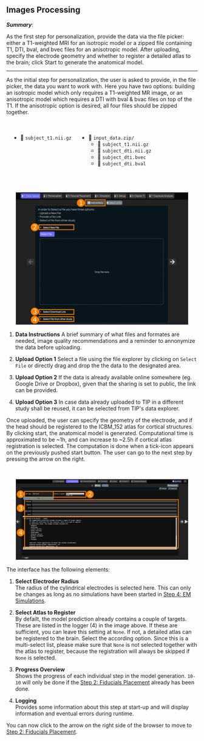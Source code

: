 ## Images Processing

**_Summary_**:

As the first step for personalization, provide the data via the file picker: either a T1-weighted MRI for an isotropic model or a zipped file containing T1, DTI, bval, and bvec files for an anisotropic model. After uploading, specify the electrode geometry and whether to register a detailed atlas to the brain; click Start to generate the anatomical model.

----

As the initial step for personalization, the user is asked to provide, in the file picker, the data you want to work with. Here you have two options: building an isotropic model which only requires a T1-weighted MR image, or an anisotropic model which requires a DTI with bval & bvac files on top of the T1. If the anisotropic option is desired, all four files should be zipped together.

<div style="width: 100%; display: flex; justify-content: center;">
<table style="border-collapse: separate; border-spacing: 5px;">
<tr>
<td style="vertical-align: top; border: 1px solid white">

- 📃 `subject_t1.nii.gz`

</td>
<td style="vertical-align: top; border: 1px solid white">

- 📂 `input_data.zip/`
  - 📃 `subject_t1.nii.gz`
  - 📃 `subject_dti.nii.gz`
  - 📃 `subject_dti.bvec`
  - 📃 `subject_dti.bval`

</td>
</tr>
</table>
</div>

<br>
<p align="center">
  <img width="90%" src="assets/quickguide/file_picker.png">
</p>

1. **Data Instructions**
   A brief summary of what files and formates are needed, image quality recommendations and a reminder to annonymize the data before uploading.

2. **Upload Option 1**
   Select a file using the file explorer by clicking on ```Select File``` or directly drag and drop the the data to the designated area.

3. **Upload Option 2**
   If the data is already available online somewhere (eg. Google Drive or Dropbox), given that the sharing is set to public, the link can be provided.

4. **Upload Option 3**
   In case data already uploaded to TIP in a different study shall be reused, it can be selected from TIP's data explorer.

Once uploaded, the user can specify the geometry of the electrode, and if the head should be registered to the ICBM_152 atlas for cortical structures. By clicking start, the anatomical model is generated. Computational time is approximated to be ~1h, and can increase to ~2.5h if cortical atlas registration is selected. The computation is done when a tick-icon appears on the previously pushed start button. The user can go to the next step by pressing the arrow on the right.

<br>
<p align="center">
  <img width="90%" src="assets/quickguide/personalizer.png">
</p>

The interface has the following elements:

1. **Select Electroder Radius** <br/>
   The radius of the cylindrical electrodes is selected here. This can only be changes as long as no simulations have been started in [Step 4: EM Simulations](/docs/services/simulator.md).

2. **Select Atlas to Register** <br/>
   By defailt, the model prediction already contains a couple of targets. These are listed in the logger (4) in the image above. If these are sufficient, you can leave this setting at ```None```.
   If not, a detailed atlas can be registered to the brain. Select the according option. Since this is a multi-select list, please make sure that ```None``` is not selected together with the atlas to register, because the registration will always be skipped if ```None``` is selected.

3. **Progress Overview** <br/>
   Shows the progress of each individual step in the model generation. ```10-10``` will only be done if the [Step 2: Fiducials Placement](/docs/services/fiducials_placement.md) already has been done.

4. **Logging** <br/>
   Provides some information about this step at start-up and will display information and eventual errors during runtime.

You can now click to the arrow on the right side of the browser to move to [Step 2: Fiducials Placement](/docs/services/fiducials_placement.md).
